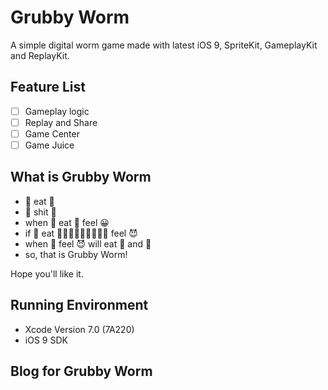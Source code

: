 # Grubby Worm

A simple digital worm game made with latest iOS 9, SpriteKit, GameplayKit and ReplayKit.

## Feature List

- [ ] Gameplay logic
- [ ] Replay and Share
- [ ] Game Center
- [ ] Game Juice

## What is Grubby Worm

- 🐛 eat 🍬
- 🐛 shit 💩
- when 🐛 eat 🍬 feel 😀
- if 🐛 eat 🍬🍬🍬🍬🍬🍬🍬🍬🍬 feel 😈
- when 🐛 feel 😈 will eat 🍬 and 💩
- so, that is Grubby Worm!

Hope you'll like it.

## Running Environment

- Xcode Version 7.0 (7A220) 
- iOS 9 SDK

## Blog for Grubby Worm